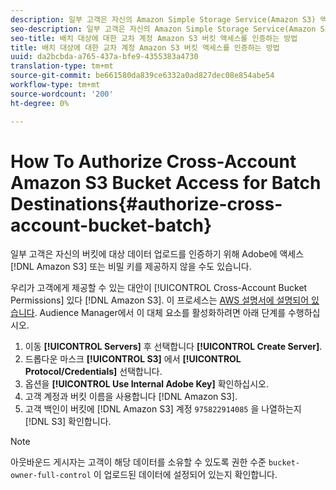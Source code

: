 ```yaml
---
description: 일부 고객은 자신의 Amazon Simple Storage Service(Amazon S3) 액세스 또는 비밀 키를 Adobe에 제공하여 대상 데이터를 자신의 버킷으로 업로드하도록 승인하지 않을 수 있습니다.
seo-description: 일부 고객은 자신의 Amazon Simple Storage Service(Amazon S3) 액세스 또는 비밀 키를 Adobe에 제공하여 대상 데이터를 자신의 버킷으로 업로드하도록 승인하지 않을 수 있습니다.
seo-title: 배치 대상에 대한 교차 계정 Amazon S3 버킷 액세스를 인증하는 방법
title: 배치 대상에 대한 교차 계정 Amazon S3 버킷 액세스를 인증하는 방법
uuid: da2bcbda-a765-437a-bfe9-4355383a4730
translation-type: tm+mt
source-git-commit: be661580da839ce6332a0ad827dec08e854abe54
workflow-type: tm+mt
source-wordcount: '200'
ht-degree: 0%

---
```



# How To Authorize Cross-Account Amazon S3 Bucket Access for Batch Destinations{#authorize-cross-account-bucket-batch}

일부 고객은 자신의 버킷에 대상 데이터 업로드를 인증하기 위해 Adobe에 액세스 [!DNL Amazon S3] 또는 비밀 키를 제공하지 않을 수도 있습니다.

우리가 고객에게 제공할 수 있는 대안이 [!UICONTROL Cross-Account Bucket Permissions] 있다 [!DNL Amazon S3]. 이 프로세스는 [AWS 설명서에 설명되어 있습니다](https://docs.aws.amazon.com/AmazonS3/latest/dev/example-walkthroughs-managing-access-example2.html). Audience Manager에서 이 대체 요소를 활성화하려면 아래 단계를 수행하십시오.

1. 이동 **[!UICONTROL Servers]** 후 선택합니다 **[!UICONTROL Create Server]**.
1. 드롭다운 마스크 **[!UICONTROL S3]** 에서 **[!UICONTROL Protocol/Credentials]** 선택합니다.
1. 옵션을 **[!UICONTROL Use Internal Adobe Key]** 확인하십시오.
1. 고객 계정과 버킷 이름을 사용합니다 [!DNL Amazon S3].
1. 고객 백인이 버킷에 [!DNL Amazon S3] 계정 `975822914085` 을 나열하는지 [!DNL S3] 확인합니다.

>[!NOTE]
>
>아웃바운드 게시자는 고객이 해당 데이터를 소유할 수 있도록 권한 수준 `bucket-owner-full-control` 이 업로드된 데이터에 설정되어 있는지 확인합니다.
